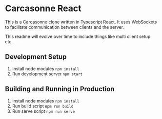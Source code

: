 # Carcasonne React

This is a [Carcasonne](https://www.zmangames.com/en/products/carcassonne/) clone written in Typescript React. It uses WebSockets to facilitate communication between clients and the server.

This readme will evolve over time to include things like multi client setup etc.

## Development Setup

1. Install node modules `npm install`
2. Run development server `npm start`

## Building and Running in Production

1. Install node modules `npm install`
2. Run build script `npm run build`
3. Run serve script `npm run serve`

